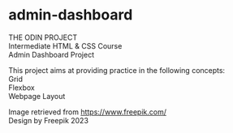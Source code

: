 # admin-dashboard
THE ODIN PROJECT</br>
Intermediate HTML & CSS Course</br>
Admin Dashboard Project</br>

This project aims at providing practice in the following concepts:</br>
Grid</br>
Flexbox</br>
Webpage Layout</br>

Image retrieved from https://www.freepik.com/</br>
Design by Freepik 2023</br>

